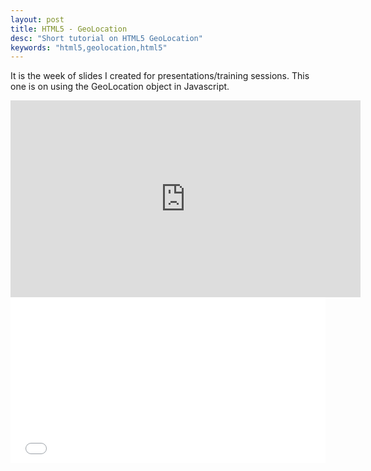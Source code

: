 ```yaml
---
layout: post
title: HTML5 - GeoLocation
desc: "Short tutorial on HTML5 GeoLocation"
keywords: "html5,geolocation,html5"
---
```


It is the week of slides I created for presentations/training sessions. This one is on using the GeoLocation object in Javascript.

<div class="videoWrapper">
	<iframe src="https://docs.google.com/presentation/d/1BbFjfcuUf67M2_s9zQ6Q0XVkFhMhbJGBzac4t1agbhA/embed?start=false&loop=false&delayms=3000" frameborder="0" width="560" height="315" allowfullscreen="true" mozallowfullscreen="true" webkitallowfullscreen="true"></iframe>
</div>

<div class="videoWrapper">
	<iframe height='265' scrolling='no' title='HTML5 Geolocation' src='//codepen.io/mantawolf/embed/jmZdxL/?height=265&theme-id=0&default-tab=html,result&embed-version=2' frameborder='no' allowtransparency='true' allowfullscreen='true' style='width: 100%;'>See the Pen <a href='https://codepen.io/mantawolf/pen/jmZdxL/'>HTML5 Geolocation</a> by Marvin Eads (<a href='http://codepen.io/mantawolf'>@mantawolf</a>) on <a href='http://codepen.io'>CodePen</a>.</iframe>
</div>
